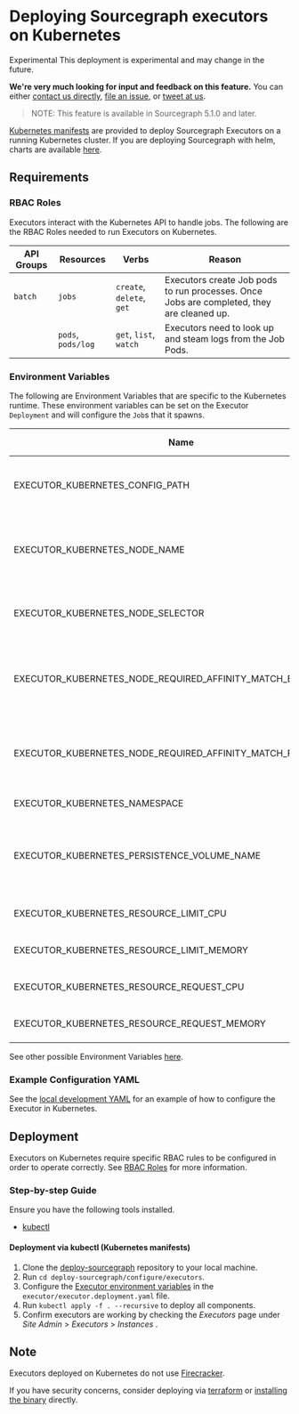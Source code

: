 # Deploying Sourcegraph executors on Kubernetes

<aside class="experimental">
<p>
<span class="badge badge-experimental">Experimental</span> This deployment is experimental and may change in the future.
</p>

<p><b>We're very much looking for input and feedback on this feature.</b> You can either <a href="https://about.sourcegraph.com/contact">contact us directly</a>, <a href="https://github.com/sourcegraph/sourcegraph">file an issue</a>, or <a href="https://twitter.com/sourcegraph">tweet at us</a>.</p>
</aside>

> NOTE: This feature is available in Sourcegraph 5.1.0 and later.

[Kubernetes manifests](https://github.com/sourcegraph/deploy-sourcegraph) are provided to deploy Sourcegraph Executors
on a running Kubernetes cluster. If you are deploying Sourcegraph with helm, charts are
available [here](https://github.com/sourcegraph/deploy-sourcegraph-helm).

## Requirements

### RBAC Roles

Executors interact with the Kubernetes API to handle jobs. The following are the RBAC Roles needed to run Executors on Kubernetes.

| API Groups | Resources          | Verbs                     | Reason                                                                                    |
|------------|--------------------|---------------------------|-------------------------------------------------------------------------------------------|
| `batch`    | `jobs`             | `create`, `delete`, `get` | Executors create Job pods to run processes. Once Jobs are completed, they are cleaned up. |
|            | `pods`, `pods/log` | `get`, `list`, `watch`    | Executors need to look up and steam logs from the Job Pods.                               |


### Environment Variables

The following are Environment Variables that are specific to the Kubernetes runtime. These environment variables can be
set on the Executor `Deployment` and will configure the `Job`s that it spawns.

| Name                                                         | Default Value  | Description                                                                                                                            |
|--------------------------------------------------------------|:---------------|----------------------------------------------------------------------------------------------------------------------------------------|
| EXECUTOR_KUBERNETES_CONFIG_PATH                              | N/A            | The path to the Kubernetes configuration file. If not specified, the in cluster config is used.                                        |
| EXECUTOR_KUBERNETES_NODE_NAME                                | N/A            | The name of the Kubernetes Node to create Jobs in. If not specified, the Pods are created in the first available node.                 |
| EXECUTOR_KUBERNETES_NODE_SELECTOR                            | N/A            | A comma separated list of values to use as a node selector for Kubernetes Jobs. e.g. `foo=bar,app=my-app`                              |
| EXECUTOR_KUBERNETES_NODE_REQUIRED_AFFINITY_MATCH_EXPRESSIONS | N/A            | The JSON encoded required affinity match expressions for Kubernetes Jobs. e.g. `[{"key": "foo", "operator": "In", "values": ["bar"]}]` |
| EXECUTOR_KUBERNETES_NODE_REQUIRED_AFFINITY_MATCH_FIELDS      | N/A            | The JSON encoded required affinity match fields for Kubernetes Jobs. e.g. `[{"key": "foo", "operator": "In", "values": ["bar"]}]`      |
| EXECUTOR_KUBERNETES_NAMESPACE                                | `default`      | The namespace to create the Jobs in.                                                                                                   |
| EXECUTOR_KUBERNETES_PERSISTENCE_VOLUME_NAME                  | `executor-pvc` | The name of the Executor Persistence Volume. Must match the `PersistentVolumeClaim` configured for the instance.                       |
| EXECUTOR_KUBERNETES_RESOURCE_LIMIT_CPU                       | `1`            | The maximum CPU resource for Kubernetes Jobs.                                                                                          |
| EXECUTOR_KUBERNETES_RESOURCE_LIMIT_MEMORY                    | `1Gi`          | The maximum memory resource for Kubernetes Jobs.                                                                                       |
| EXECUTOR_KUBERNETES_RESOURCE_REQUEST_CPU                     | `1`            | The minimum CPU resource for Kubernetes Jobs.                                                                                          |
| EXECUTOR_KUBERNETES_RESOURCE_REQUEST_MEMORY                  | `1Gi`          | The minimum memory resource for Kubernetes Jobs.                                                                                       |

See other possible Environment Variables [here](./deploy_executors_binary.md#step-2-setup-environment-variables).

### Example Configuration YAML

See the [local development YAML](https://sourcegraph.com/github.com/sourcegraph/sourcegraph@main/-/blob/enterprise/cmd/executor/kubernetes/executor-batches.yml) for an example of how to configure the Executor in Kubernetes.

## Deployment

Executors on Kubernetes require specific RBAC rules to be configured in order to operate correctly.
See [RBAC Roles](#rbac-roles) for more information.

### Step-by-step Guide

Ensure you have the following tools installed.
- [kubectl](https://kubernetes.io/docs/tasks/tools/#kubectl)

#### Deployment via kubectl (Kubernetes manifests)

1. Clone the [deploy-sourcegraph](https://github.com/sourcegraph/deploy-sourcegraph) repository to your local machine.
2. Run `cd deploy-sourcegraph/configure/executors`.
3. Configure the [Executor environment variables](https://docs.sourcegraph.com/admin/deploy_executors_binary#step-2-setup-environment-variables) in the `executor/executor.deployment.yaml` file.
4. Run  `kubectl apply -f . --recursive` to deploy all components.
5. Confirm executors are working by checking the _Executors_ page under _Site Admin_ > _Executors_ > _Instances_ .

## Note

Executors deployed on Kubernetes do not use [Firecracker](executors.md#how-it-works).

If you have security concerns, consider deploying via [terraform](deploy_executors_terraform.md) or [installing the binary](deploy_executors_binary.md) directly.



